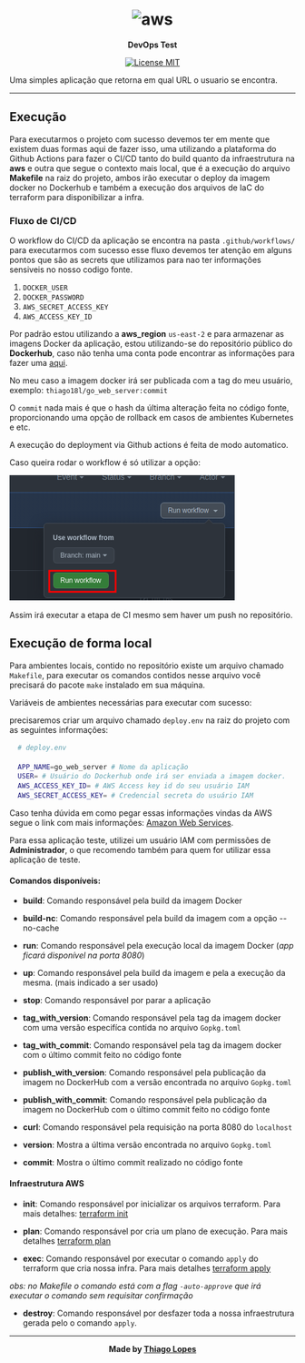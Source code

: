 <h1 align="center">
  <img src="https://upload.wikimedia.org/wikipedia/commons/thumb/9/93/Amazon_Web_Services_Logo.svg/1024px-Amazon_Web_Services_Logo.svg.png" alt="aws" width="120">
</h1>
<p align="center"><strong>DevOps Test</strong></p>
<p align="center">
  <a href="https://opensource.org/licenses/MIT">
    <img src="https://img.shields.io/badge/License-MIT-blue.svg" alt="License MIT">
  </a>
</p>

Uma simples aplicação que retorna em qual URL o usuario se encontra.

<hr>

## **Execução**

Para executarmos o projeto com sucesso devemos ter em mente que existem duas formas aqui de fazer isso, uma utilizando a plataforma do Github Actions para fazer o CI/CD tanto do build quanto da infraestrutura na **aws** e outra que segue o contexto mais local, que é a execução do arquivo **Makefile** na raiz do projeto, ambos irão executar o deploy da imagem docker no Dockerhub e também a execução dos arquivos de IaC do terraform para disponibilizar a infra.


### **Fluxo de CI/CD**

O workflow do CI/CD da aplicação se encontra na pasta `.github/workflows/` para executarmos com sucesso esse fluxo devemos ter atenção em alguns pontos que são as secrets que utilizamos para nao ter informações sensiveis no nosso codigo fonte.

1. `DOCKER_USER`
2. `DOCKER_PASSWORD`
3. `AWS_SECRET_ACCESS_KEY`
4. `AWS_ACCESS_KEY_ID`

Por padrão estou utilizando a **aws_region** `us-east-2` e para armazenar as imagens Docker da aplicação, estou utilizando-se do repositório público do **Dockerhub**, caso não tenha uma conta pode encontrar as informações para fazer uma [aqui](https://hub.docker.com/).

No meu caso a imagem docker irá ser publicada com a tag do meu usuário, exemplo: `thiago18l/go_web_server:commit`

O `commit` nada mais é que o hash da última alteração feita no código fonte, proporcionando uma opção de rollback em casos de ambientes Kubernetes e etc.

A execução do deployment via Github actions é feita de modo automatico. 

Caso queira rodar o workflow é só utilizar a opção:

<img src="./images/workflow.png" alt="Github">


Assim irá executar a etapa de CI mesmo sem haver um push no repositório.

## **Execução de forma local**

Para ambientes locais, contido no repositório existe um arquivo chamado `Makefile`, para executar os comandos contidos nesse arquivo você precisará do pacote `make` instalado em sua máquina.

Variáveis de ambientes necessárias para executar com sucesso:

precisaremos criar um arquivo chamado `deploy.env` na raiz do projeto com as seguintes informações:

```sh deploy.env
  # deploy.env

  APP_NAME=go_web_server # Nome da aplicação
  USER= # Usuário do Dockerhub onde irá ser enviada a imagem docker.
  AWS_ACCESS_KEY_ID= # AWS Access key id do seu usuário IAM
  AWS_SECRET_ACCESS_KEY= # Credencial secreta do usuário IAM
```

Caso tenha dúvida em como pegar essas informações vindas da AWS segue o link com mais informações: [Amazon Web Services](https://aws.amazon.com/blogs/security/wheres-my-secret-access-key/).

Para essa aplicação teste, utilizei um usuário IAM com permissões de **Administrador**, o que recomendo também para quem for utilizar essa aplicação de teste.



#### **Comandos disponíveis**:

- **build**: Comando responsável pela build da imagem Docker

- **build-nc**: Comando responsável pela build da imagem com a opção --no-cache

- **run**: Comando responsável pela execução local da imagem Docker (*app ficará disponível na porta 8080*)

- **up**: Comando responsável pela build da imagem e pela a execução da mesma. (mais indicado a ser usado)

- **stop**: Comando responsável por parar a aplicação

- **tag_with_version**: Comando responsável pela tag da imagem docker com uma versão especifíca contida no arquivo `Gopkg.toml`

- **tag_with_commit**: Comando responsável pela tag da imagem docker com o último commit feito no código fonte

- **publish_with_version**: Comando responsável pela publicação da imagem no DockerHub com a versão encontrada no arquivo `Gopkg.toml`

- **publish_with_commit**: Comando responsável pela publicação da imagem no DockerHub com o último commit feito no código fonte

- **curl**: Comando responsável pela requisição na porta 8080 do `localhost`

- **version**: Mostra a última versão encontrada no arquivo `Gopkg.toml`

- **commit**: Mostra o último commit realizado no código fonte

#### Infraestrutura AWS

- **init**: Comando responsável por inicializar os arquivos terraform. Para mais detalhes: [terraform init](https://www.terraform.io/cli/commands/init)

- **plan**: Comando responsável por cria um plano de execução. Para mais detalhes [terraform plan](https://www.terraform.io/cli/commands/plan)

- **exec**: Comando responsável por executar o comando `apply` do terraform que cria nossa infra. Para mais detalhes [terraform apply](https://www.terraform.io/cli/commands/apply) 

*obs: no Makefile o comando está com a flag `-auto-approve` que irá executar o comando sem requisitar confirmação*

- **destroy**: Comando responsável por desfazer toda a nossa infraestrutura gerada pelo o comando `apply`.





<hr>

<p align="center">
<strong>Made by <a href="https://github.com/thiago18l">Thiago Lopes</a></strong>
</p>